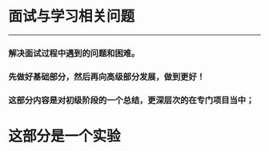 # 面试与学习相关问题
---

### 解决面试过程中遇到的问题和困难。

### 先做好基础部分，然后再向高级部分发展，做到更好！

### 这部分内容是对初级阶段的一个总结，更深层次的在专门项目当中；


# 这部分是一个实验